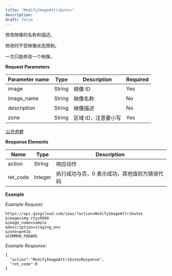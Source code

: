 ```yaml
---
title: "ModifyImageAttributes"
description: 
draft: false
---
```




修改映像的名称和描述。

修改时不受映像状态限制。

一次只能修改一个映像。

**Request Parameters**

| Parameter name | Type | Description | Required |
| --- | --- | --- | --- |
| image | String | 映像 ID | Yes |
| image_name | String | 映像名称 | No |
| description | String | 映像描述 | No |
| zone | String | 区域 ID，注意要小写 | Yes |

[_公共参数_](../../../parameters)

**Response Elements**

| Name | Type | Description |
| --- | --- | --- |
| action | String | 响应动作 |
| ret_code | Integer | 执行成功与否，0 表示成功，其他值则为错误代码 |

**Example**

_Example Request_:

```
https://api.qingcloud.com/iaas/?action=ModifyImageAttributes
&image=img-rtyv0968
&image_name=sample
&description=staging_env
&zone=pek3a
&COMMON_PARAMS
```

_Example Response_:

```
{
  "action":"ModifyImageAttributesResponse",
  "ret_code":0
}
```
